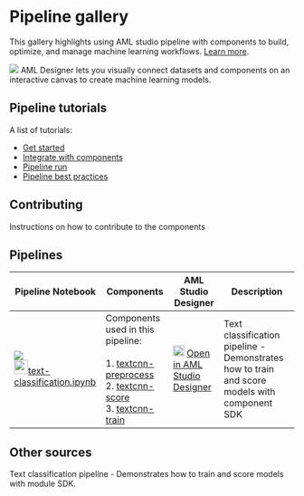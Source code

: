 # Pipeline gallery
This gallery highlights using AML studio pipeline with components to build, optimize, and manage machine learning workflows. [Learn more](https://docs.microsoft.com/en-us/azure/machine-learning/concept-ml-pipelines).


![](https://camo.githubusercontent.com/1df59ecdbba29601542845a268b7766adfac8ba0/68747470733a2f2f7265636f64617461736574732e626c6f622e636f72652e77696e646f77732e6e65742f696d616765732f64657369676e65722d647261672d616e642d64726f702e676966)
AML Designer lets you visually connect datasets and components on an interactive canvas to create machine learning models.

## Pipeline tutorials
A list of tutorials:
- [Get started](#)
- [Integrate with components](#)
- [Pipeline run](#)
- [Pipeline best practices](#)

## Contributing
Instructions on how to contribute to the components

## Pipelines
| Pipeline Notebook | Components | AML Studio Designer | Description |
| --- | --- | --- | --- |
|![](https://contentmamluswest001.blob.core.windows.net/content/14b2744cf8d6418c87ffddc3f3127242/9502630827244d60a1214f250e3bbca7/464eb78e197d4440a332a129d8d523eb/image?20608223568773365)<br><img src="https://maxcdn.icons8.com/Share/icon/p1em/Logos/github1600.png" width=25px>[text-classification.ipynb](https://github.com/Azure/DesignerPrivatePreviewFeatures/blob/master/azureml-modules/samples/text-classification.ipynb)|Components used in this pipeline: <br><br>1. [textcnn-preprocess](https://github.com/Azure/DesignerPrivatePreviewFeatures/tree/master/azureml-modules/samples/modules/textcnn-preprocess)<br>2. [textcnn-score](https://github.com/Azure/DesignerPrivatePreviewFeatures/tree/master/azureml-modules/samples/modules/textcnn-score)<br>3. [textcnn-train](https://github.com/Azure/DesignerPrivatePreviewFeatures/tree/master/azureml-modules/samples/modules/textcnn-train)| <img src="https://ms-toolsai.gallerycdn.vsassets.io/extensions/ms-toolsai/vscode-ai/0.5.1/1556575437282/Microsoft.VisualStudio.Services.Icons.Default" width=20px> [Open in AML Studio Designer](https://github.com/Azure/DesignerPrivatePreviewFeatures/blob/master/azureml-modules/samples/text-classification.ipynb) | Text classification pipeline - Demonstrates how to train and score models with component SDK|

## Other sources

 Text classification pipeline - Demonstrates how to train and score models with module SDK.